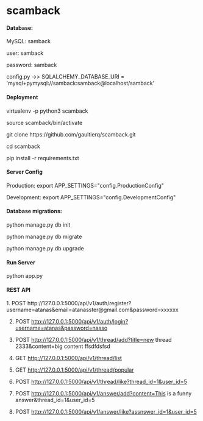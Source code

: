 # scamback

<h4>Database:</h4>
<p>MySQL: samback</p>
<p>user: samback</p>
<p>password: samback</p>
<p>config.py ->> SQLALCHEMY_DATABASE_URI = 'mysql+pymysql://samback:samback@localhost/samback’</p>


<h4>Deployment</h4>
<p>virtualenv -p python3 scamback</p>
<p>source scamback/bin/activate</p>
<p>git clone https://github.com/gaultierq/scamback.git</p>
<p>cd scamback</p>
<p>pip install -r requirements.txt</p>

<h4>Server Config</h4>
<p>Production: export APP_SETTINGS="config.ProductionConfig"</p>
<p>Development: export APP_SETTINGS="config.DevelopmentConfig"</p>


<h4>Database migrations:</h4>
<p>python manage.py db init</p>
<p>python manage.py db migrate</p>
<p>python manage.py db upgrade</p>

<h4>Run Server</h4>
<p>python app.py</p>

<h4>REST API</h4>
1. POST
http://127.0.0.1:5000/api/v1/auth/register?username=atanas&email=atanasster@gmail.com&password=xxxxxx

2. POST
http://127.0.0.1:5000/api/v1/auth/login?username=atanas&password=nasso

3. POST
http://127.0.0.1:5000/api/v1/thread/add?title=new thread 2333&content=big content ffsdfdsfsd

4. GET
http://127.0.0.1:5000/api/v1/thread/list

5. GET
http://127.0.0.1:5000/api/v1/thread/popular

6. POST
http://127.0.0.1:5000/api/v1/thread/like?thread_id=1&user_id=5

7. POST
http://127.0.0.1:5000/api/v1/answer/add?content=This is a funny answer&thread_id=1&user_id=5

8. POST
http://127.0.0.1:5000/api/v1/answer/like?assnswer_id=1&user_id=5


